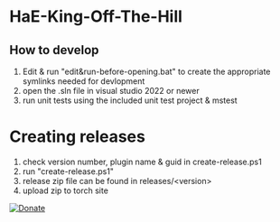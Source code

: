 # HaE-King-Off-The-Hill

## How to develop
1. Edit & run "edit&run-before-opening.bat" to create the appropriate symlinks needed for devlopment
2. open the .sln file in visual studio 2022 or newer
3. run unit tests using the included unit test project & mstest

# Creating releases
1. check version number, plugin name & guid in create-release.ps1
2. run "create-release.ps1"
3. release zip file can be found in releases/\<version\>
4. upload zip to torch site


[![Donate](https://img.shields.io/badge/Donate-PayPal-blue.svg)](https://www.paypal.com/cgi-bin/webscr?cmd=_s-xclick&hosted_button_id=JX3FPVCALFX5U)